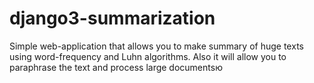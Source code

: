 # django3-summarization
Simple web-application that allows you to make summary of huge texts using word-frequency and Luhn algorithms. 
Also it will allow you to paraphrase the text and process large documentsю
